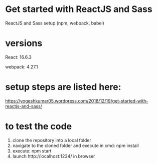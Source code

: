 # Get started with ReactJS and Sass
ReactJS and Sass setup (npm, webpack, babel)

# versions
React: 16.6.3

webpack: 4.27.1


# setup steps are listed here:
https://yogeshkumar05.wordpress.com/2018/12/19/get-started-with-reactjs-and-sass/

# to test the code
1. clone the repository into a local folder
2. navigate to the cloned folder and execute in cmd:
    npm install
3. execute: npm start
4. launch http://localhost:1234/ in browser
